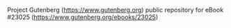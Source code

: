Project Gutenberg (https://www.gutenberg.org) public repository for eBook #23025 (https://www.gutenberg.org/ebooks/23025)
